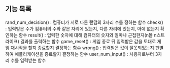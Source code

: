 ## 기능 목록

rand_num_decision() : 컴퓨터가 서로 다른 랜덤의 3자리 수를 정하는 함수
check() : 입력받은 수가 컴퓨터의 수와 같은 자리에 있는지, 다른 자리에 있는지, 아예 없는지 확인하는 함수
result() : 입력한 숫자에 대해 컴퓨터의 숫자와 얼마나 근접한지(n볼 n스트라이크) 결과를 출력하는 함수
game_reset() : 게임 종료 뒤 입력받은 값을 토대로 게임 재시작을 할지 종료할지 결정하는 함수
wrong() : 입력받은 값이 잘못되었는지 판별하여 애플리케이션을 종료할지 결정하는 함수
user_num_input() : 사용자로부터 3자리 수를 입력받는 함수